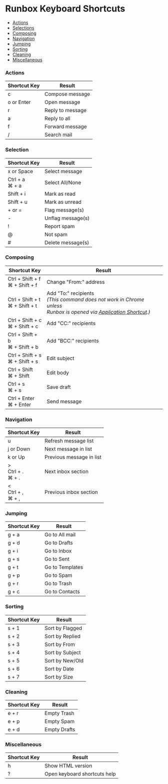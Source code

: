 # Runbox Keyboard Shortcuts

* [Actions](#actions)
* [Selections](#selections)
* [Composing](#composing)
* [Navigation](#navigation)
* [Jumping](#jumping)
* [Sorting](#sorting)
* [Cleaning](#cleaning)
* [Miscellaneous](#miscellaneous)

### Actions

Shortcut Key      | Result
----------------- | ----------------
c                 | Compose message
o or Enter        | Open message
r                 | Reply to message
a                 | Reply to all
f                 | Forward message
/                 | Search mail

### Selection

Shortcut Key      | Result
----------------- | ----------------
x or Space        | Select message
Ctrl + a<br>⌘ + a | Select All/None
Shift + i         | Mark as read
Shift + u         | Mark as unread
+ or =            | Flag message(s)
-                 | Unflag message(s)
!                 | Report spam
@                 | Not spam
#                 | Delete message(s)

### Composing 

Shortcut Key                      | Result
--------------------------------- | ----------------------
Ctrl + Shift + f<br>⌘ + Shift + f | Change "From:" address
Ctrl + Shift + t<br>⌘ + Shift + t | Add "To:" recipients<br>*(This command does not work in Chrome unless<br>Runbox is opened via [Application Shortcut](https://support.google.com/chrome/answer/95710).)*
Ctrl + Shift + c<br>⌘ + Shift + c | Add "CC:" recipients
Ctrl + Shift + b<br>⌘ + Shift + b | Add "BCC:" recipients
Ctrl + Shift + s<br>⌘ + Shift + s | Edit subject
Ctrl + Shift<br>⌘ + Shift     | Edit body
Ctrl + s<br>⌘ + s             | Save draft
Ctrl + Enter<br>⌘ + Enter     | Send message

### Navigation

Shortcut Key      | Result
----------------- | ----------------------
u                 | Refresh message list
j or Down         | Next message in list
k or Up           | Previous message in list
&#62;<br>Ctrl + .<br>⌘ + . | Next inbox section
&#60;<br>Ctrl + ,<br>⌘ + , | Previous inbox section
 
### Jumping

Shortcut Key | Result
-------------| ---------------
g + a        | Go to All mail
g + d        | Go to Drafts
g + i        | Go to Inbox
g + s        | Go to Sent
g + t        | Go to Templates
g + p        | Go to Spam
g + r        | Go to Trash
g + c        | Go to Contacts

### Sorting

Shortcut Key | Result
-------------| ---------------
s + 1        | Sort by Flagged
s + 2        | Sort by Replied
s + 3        | Sort by From
s + 4        | Sort by Subject
s + 5        | Sort by New/Old
s + 6        | Sort by Date
s + 7        | Sort by Size
 
### Cleaning

Shortcut Key | Result
-------------| ---------------
e + r        | Empty Trash
e + p        | Empty Spam
e + d        | Empty Drafts
 
### Miscellaneous

Shortcut Key | Result
-------------| ---------------
h            | Show HTML version
?            | Open keyboard shortcuts help
